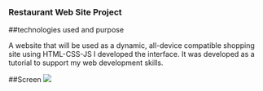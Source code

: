 ### Restaurant Web Site Project

##technologies used and purpose

A website that will be used as a dynamic, all-device compatible shopping site using HTML-CSS-JS
I developed the interface. 
It was developed as a tutorial to support my web development skills.

##Screen
![](screen.gif)
